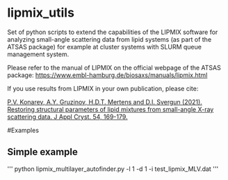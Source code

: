 # lipmix_utils

Set of python scripts to extend the capabilities of the LIPMIX software for analyzing small-angle scattering data from lipid systems (as part of the ATSAS package) for example at cluster systems with SLURM queue management system.

Please refer to the manual of LIPMIX on the official webpage of the ATSAS package: https://www.embl-hamburg.de/biosaxs/manuals/lipmix.html

If you use results from LIPMIX in your own publication, please cite:

[P.V. Konarev, A.Y. Gruzinov, H.D.T. Mertens and D.I. Svergun (2021). Restoring structural parameters of lipid mixtures from small-angle X-ray scattering data. J Appl Cryst. 54, 169-179.](https://journals.iucr.org/j/issues/2021/01/00/fs5188/fs5188.pdf)

#Examples

## Simple example

'''
python lipmix_multilayer_autofinder.py -l 1 -d 1 -i test_lipmix_MLV.dat
'''


